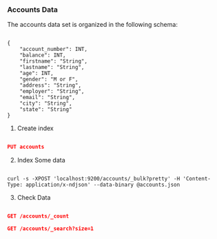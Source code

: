 ### Accounts Data 

The accounts data set is organized in the following schema:

```

{
    "account_number": INT,
    "balance": INT,
    "firstname": "String",
    "lastname": "String",
    "age": INT,
    "gender": "M or F",
    "address": "String",
    "employer": "String",
    "email": "String",
    "city": "String",
    "state": "String"
}

```

1. Create index

```json

PUT accounts

```

2. Index Some data

```

curl -s -XPOST 'localhost:9200/accounts/_bulk?pretty' -H 'Content-Type: application/x-ndjson' --data-binary @accounts.json

```

3. Check Data

```json

GET /accounts/_count

GET /accounts/_search?size=1

```

